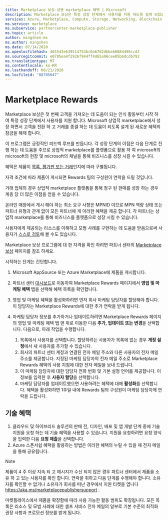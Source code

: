 ```yaml
---
title: Marketplace 보상-상용 marketplace 혜택 | Microsoft
description: Marketplace 보상은 특정 성장 단계에서 사용자를 지원 하도록 설계 되었습니다.
services: Azure, Marketplace, Compute, Storage, Networking, Blockchain, Security, Partner Center
ms.service: marketplace
ms.subservice: partnercenter-marketplace-publisher
ms.topic: article
author: mingshen-ms
ms.author: mingshen
ms.date: 07/14/2020
ms.openlocfilehash: 465543e639514753bc0a6762dbbeb888d490ccd2
ms.sourcegitcommit: e0785ea4f2926f944ff4d65a96cee05b6dcdb792
ms.translationtype: MT
ms.contentlocale: ko-KR
ms.lasthandoff: 08/21/2020
ms.locfileid: "88705047"
---
```

# <a name="marketplace-rewards"></a>Marketplace Rewards

Marketplace 보상은 첫 번째 고객을 가져오는 데 도움이 되는 인식 활동부터 시작 하 여 특정 성장 단계에서 사용자를 지원 합니다. Microsoft 상업적 marketplace에서 성장 하면서 고객을 전환 하 고 거래를 종결 하는 데 도움이 되도록 설계 된 새로운 혜택의 잠금을 해제 합니다.

이 프로그램은 긍정적인 피드백 루프를 만듭니다. 각 성장 단계의 이점은 다음 단계로 진행 하는 데 도움을 주므로 상업적 marketplace를 플랫폼으로 활용 하 여 microsoft의 microsoft의 현장 및 microsoft의 채널을 통해 비즈니스를 성장 시킬 수 있습니다.

혜택은 제품이 [목록, 평가판 또는 거래](../determine-your-listing-type.md#choose-a-listing-option)인지에 따라 구별됩니다.

자격 조건에 따라 제품이 게시되면 Rewards 팀의 구성원이 연락을 드릴 것입니다.

거래 업체의 경우 상업적 marketplace 플랫폼을 통해 청구 된 판매를 성장 하는 경우 계층 당 더 많은 이점을 얻을 수 있습니다.

온라인 매장에서 게시 해야 하는 최소 요구 사항은 MPNID 이므로 MPN 역량 상태 또는 파트너 유형과 관계 없이 모든 파트너에 게 이러한 혜택을 제공 합니다. 각 파트너는 상업적 marketplace를 통해 비즈니스를 플랫폼으로 성장 시킬 수 있습니다.

사용자에게 제공되는 리소스를 이해하고 모범 사례를 구현하는 데 도움을 받음으로써 사용자가 [스스로 검토](https://partner.microsoft.com/asset/collection/azure-marketplace-and-appsource-publisher-toolkit#/)해 볼 수도 있습니다.

Marketplace 보상 프로그램에 대 한 자격을 확인 하려면 파트너 센터의 [Marketplace 보상](https://partner.microsoft.com/dashboard/mpn/program/commercialmarketplace) 페이지를 참조 하세요.

시작하는 단계는 간단합니다.

1. Microsoft AppSource 또는 Azure Marketplace에 제품을 게시합니다.
2. 파트너 센터 [대시보드](https://partner.microsoft.com/dashboard/directory)로 이동하여 Marketplace Rewards 페이지에서 **영업 및 마케팅 혜택** 탭을 선택해 혜택 목록을 확인합니다.
3. 영업 및 마케팅 혜택을 활성화하려면 먼저 회사 마케팅 담당자를 할당해야 합니다. 이 담당자는 Marketplace Rewards에 대한 추가 연락을 받게 됩니다.
4. 마케팅 담당자 정보를 추가하거나 업데이트하려면 Marketplace Rewards 페이지의 영업 및 마케팅 혜택 탭 맨 위로 이동한 다음 **추가, 업데이트 또는 변경**을 선택합니다.  다음으로, 아래 작업을 수행합니다.

    1. 목록에서 사용자를 선택합니다. 할당하려는 사용자가 목록에 없는 경우 **계정 설정**에서 새 사용자를 추가할 수 있습니다.
    1. 회사의 파트너 센터 계정과 연결된 전자 메일 주소와 다른 사용자의 전자 메일 주소를 제공합니다. 지정된 마케팅 담당자의 전자 메일 주소로 Marketplace Rewards 혜택의 사용 지침에 대한 전자 메일을 보내 드립니다.
    1. 이 마케팅 담당자에 대한 담당자 전화 번화 및 기본 설정 언어를 제공합니다. 이 정보를 입력한 후 **사용자 할당**을 선택합니다.
    1. 마케팅 담당자를 업데이트했으면 사용하려는 혜택에 대해 **활성화**를 선택합니다. 혜택을 활성화하면 1주일 내에 Rewards 팀의 구성원이 마케팅 담당자께 연락을 드립니다.

## <a name="technical-benefits"></a>기술 혜택

1. 클라우드 및 하이브리드 솔루션의 판매 전, 디자인, 배포 및 앱 개발 단계 중에 기술 지원을 요청 하는 데 기술 혜택을 사용할 수 있습니다. 지원을 요청하려면 요청 양식을 입력한 다음 **요청 제출**을 선택합니다.
2. Azure 스폰서쉽 혜택을 활용하는 방법은 이러한 혜택의 누릴 수 있을 때 전자 메일을 통해 공유됩니다.

>[!NOTE]
>제품이 4 주 이상 지속 되 고 메시지가 수신 되지 않은 경우 파트너 센터에서 제품을 소유 하 고 있는 사용자를 확인 합니다. 연락을 취하고 다음 단계를 수행해야 합니다. 소유자를 확인할 수 없거나 소유자가 회사를 떠난 경우에서 지원 티켓을 엽니다 https://aka.ms/marketplacepublishersupport .

마켓플레이스에서 제품을 확장함에 따라 사용 가능한 활동 범위도 확장됩니다. 모든 목록은 리소스 및 모범 사례에 대한 셀프 서비스 전자 메일의 일부로 기본 수준의 최적화 권장 사항과 프로모션 정보를 받게 됩니다.
